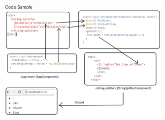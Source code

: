 Code Sample
![alt text](images/component_input_output.jpg "Angular components") <!-- .element: class="inline-with-content" -->
